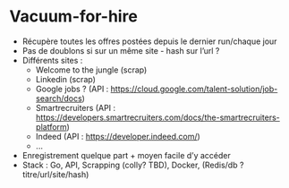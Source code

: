 # Vacuum-for-hire

* Récupère toutes les offres postées depuis le dernier run/chaque jour
* Pas de doublons si sur un même site - hash sur l’url ?
* Différents sites :
    * Welcome to the jungle (scrap)
    * Linkedin (scrap)
    * Google jobs ? (API : https://cloud.google.com/talent-solution/job-search/docs)
    * Smartrecruiters (API : https://developers.smartrecruiters.com/docs/the-smartrecruiters-platform)
    * Indeed (API : https://developer.indeed.com/)
    * ...
* Enregistrement quelque part + moyen facile d’y accéder
* Stack : Go, API, Scrapping (colly? TBD), Docker, (Redis/db ? titre/url/site/hash)
